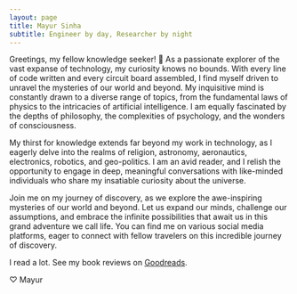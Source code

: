```yaml
---
layout: page
title: Mayur Sinha
subtitle: Engineer by day, Researcher by night
---
```


Greetings, my fellow knowledge seeker! 🌟 As a passionate explorer of the vast expanse of technology, my curiosity knows no bounds. With every line of code written and every circuit board assembled, I find myself driven to unravel the mysteries of our world and beyond. My inquisitive mind is constantly drawn to a diverse range of topics, from the fundamental laws of physics to the intricacies of artificial intelligence. I am equally fascinated by the depths of philosophy, the complexities of psychology, and the wonders of consciousness.

My thirst for knowledge extends far beyond my work in technology, as I eagerly delve into the realms of religion, astronomy, aeronautics, electronics, robotics, and geo-politics. I am an avid reader, and I relish the opportunity to engage in deep, meaningful conversations with like-minded individuals who share my insatiable curiosity about the universe.

Join me on my journey of discovery, as we explore the awe-inspiring mysteries of our world and beyond. Let us expand our minds, challenge our assumptions, and embrace the infinite possibilities that await us in this grand adventure we call life. You can find me on various social media platforms, eager to connect with fellow travelers on this incredible journey of discovery.

I read a lot. See my book reviews on [Goodreads](https://www.goodreads.com/themayursinha).

♡ Mayur
